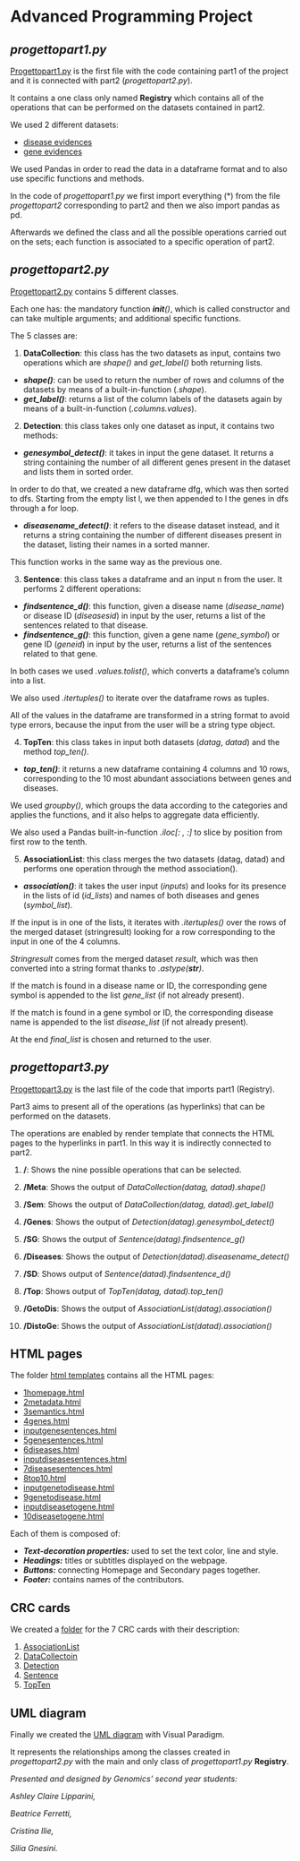 # Advanced Programming Project
## *progettopart1.py*
[Progettopart1.py](https://github.com/cristina2300/Exam-Project/blob/main/progettopart1.py) is the first file with the code containing part1 of the project and it is connected with part2 (*progettopart2.py*).

It contains a one class only named **Registry** which contains all of the operations that can be performed on the datasets contained in part2.

We used 2 different datasets:

- [disease evidences](https://github.com/anuzzolese/genomics-unibo/blob/master/2020-2021/project/dataset/disease_evidences.tsv.gz)
- [gene evidences](https://github.com/anuzzolese/genomics-unibo/blob/master/2020-2021/project/dataset/gene_evidences.tsv.gz)

We used Pandas in order to read the data in a dataframe format and to also use specific functions and methods.

In the code of *progettopart1.py* we first import everything (*) from the file *progettopart2* corresponding to part2 and then we also import pandas as pd. 

Afterwards we defined the class and all the possible operations carried out on the sets; each function is associated to a specific operation of part2.


## *progettopart2.py*
[Progettopart2.py](https://github.com/cristina2300/Exam-Project/blob/main/progettopart2.py) contains 5 different classes. 

Each one has: the mandatory function *__init__()*, which is called constructor and can take multiple arguments; and additional specific functions. 

The 5 classes are:

1. **DataCollection**: this class has the two datasets as input, contains two operations which are *shape()* and *get_label()* both returning lists.

- ***shape()***: can be used to return the number of rows and columns of the datasets by means of a built-in-function (*.shape*). 
- ***get_label()***: returns a list of the column labels of the datasets again by means of a built-in-function (*.columns.values*).

2. **Detection**: this class takes only one dataset as input, it contains two methods:

- ***genesymbol_detect()***: it takes in input the gene dataset. It returns a string containing the number of all different genes present in the dataset and lists them in sorted order. 

In order to do that, we created a new dataframe dfg, which was then sorted to dfs. Starting from the empty list l, we then appended to l the genes in dfs through a for loop.

- ***diseasename_detect()***: it refers to the disease dataset instead, and it returns a string containing the number of different diseases present in the dataset, listing their names in a sorted manner.

This function works in the same way as the previous one.

3. **Sentence**: this class takes a dataframe and an input n from the user. It performs 2 different operations:

- ***findsentence_d()***: this function, given a disease name (*disease_name*) or disease ID (*diseasesid*) in input by the user, returns a list of the sentences related to that disease.
- ***findsentence_g()***: this function, given a gene name (*gene_symbol*) or gene ID (*geneid*) in input by the user, returns a list of the sentences related to that gene. 

In both cases we used *.values.tolist()*, which converts a dataframe’s column into a list. 

We also used *.itertuples()* to iterate over the dataframe rows as tuples.

All of the values in the dataframe are transformed in a string format to avoid type errors, because the input from the user will be a string type object.

4. **TopTen**: this class takes in input both datasets (*datag*, *datad*) and the method *top_ten()*.

- ***top_ten()***: it returns a new dataframe containing 4 columns and 10 rows, corresponding to the 10 most abundant associations between genes and diseases.

We used *groupby()*, which groups the data according to the categories and applies the functions, and it also helps to aggregate data efficiently. 

We also used a Pandas built-in-function *.iloc[: , :]* to slice by position from first row to the tenth.

5. **AssociationList**: this class merges the two datasets (datag, datad) and performs one operation through the method association().

- ***association()***: it takes the user input (*inputs*) and looks for its presence in the lists of id (*id_lists*) and names of both diseases and genes (*symbol_list*).

If the input is in one of the lists, it iterates with *.itertuples()* over the rows of the merged dataset (stringresult) looking for a row corresponding to the input in one of the 4 columns. 

*Stringresult* comes from the merged dataset *result*, which was then converted into a string format thanks to *.astype(***str***)*.

If the match is found in a disease name or ID, the corresponding gene symbol is appended to the list *gene_list* (if not already present).

If the match is found in a gene symbol or ID, the corresponding disease name is appended to the list *disease_list* (if not already present). 

At the end *final_list* is chosen and returned to the user.

## *progettopart3.py*
[Progettopart3.py](https://github.com/cristina2300/Exam-Project/blob/main/progettopart3.py) is the last file of the code that imports part1 (Registry). 

Part3 aims to present all of the operations (as hyperlinks) that can be performed on the datasets. 

The operations are enabled by render template that connects the HTML pages to the hyperlinks in part1. In this way it is indirectly connected to part2. 

1. **/**:
Shows the nine possible operations that can be selected.

2. **/Meta**:
Shows the output of *DataCollection(datag, datad).shape()*

3. **/Sem**:
Shows the output of *DataCollection(datag, datad).get_label()*

4. **/Genes**:
Shows the output of *Detection(datag).genesymbol_detect()*

5. **/SG**:
Shows the output of *Sentence(datag).findsentence_g()*

6. **/Diseases**:
Shows the output of *Detection(datad).diseasename_detect()*

7. **/SD**:
Shows output of *Sentence(datad).findsentence_d()*

8. **/Top**:
Shows output of *TopTen(datag, datad).top_ten()*

9. **/GetoDis**:
Shows the output of *AssociationList(datag).association()*

10. **/DistoGe**:
Shows the output of *AssociationList(datad).association()*

## HTML pages 

The folder [html templates](https://github.com/cristina2300/Exam-Project/tree/main/html%20templates) contains all the HTML pages:

- [1homepage.html](https://github.com/cristina2300/Exam-Project/blob/main/html%20templates/1homepage.html)
- [2metadata.html](https://github.com/cristina2300/Exam-Project/blob/main/html%20templates/2metadata.html)
- [3semantics.html](https://github.com/cristina2300/Exam-Project/blob/main/html%20templates/3semantics.html)
- [4genes.html](https://github.com/cristina2300/Exam-Project/blob/main/html%20templates/4genes.html)
- [inputgenesentences.html](https://github.com/cristina2300/Exam-Project/blob/main/html%20templates/inputgenesentences.html)
- [5genesentences.html](https://github.com/cristina2300/Exam-Project/blob/main/html%20templates/5genesentences.html)
- [6diseases.html](https://github.com/cristina2300/Exam-Project/blob/main/html%20templates/6diseases.html)
- [inputdiseasesentences.html](https://github.com/cristina2300/Exam-Project/blob/main/html%20templates/inputdiseasesentences.html)
- [7diseasesentences.html](https://github.com/cristina2300/Exam-Project/blob/main/html%20templates/7diseasesentences.html)
- [8top10.html](https://github.com/cristina2300/Exam-Project/blob/main/html%20templates/8top10.html)
- [inputgenetodisease.html](https://github.com/cristina2300/Exam-Project/blob/main/html%20templates/inputgenetodisease.html)
- [9genetodisease.html](https://github.com/cristina2300/Exam-Project/blob/main/html%20templates/9genetodisease.html)
- [inputdiseasetogene.html](https://github.com/cristina2300/Exam-Project/blob/main/html%20templates/inputdiseasetogene.html)
- [10diseasetogene.html](https://github.com/cristina2300/Exam-Project/blob/main/html%20templates/10diseasetogene.html)

Each of them is composed of:
- ***Text-decoration properties:*** used to set the text color, line and style.
- ***Headings:*** titles or  subtitles displayed on the webpage.
- ***Buttons:*** connecting Homepage and Secondary pages together.
- ***Footer:*** contains names of the contributors.


## CRC cards
We created a [folder](https://github.com/cristina2300/Exam-Project/tree/main/html) for the 7 CRC cards with their description:
1. [AssociationList](https://github.com/cristina2300/Exam-Project/blob/main/CRCcards/AssociationList.png)
2. [DataCollectoin](https://github.com/cristina2300/Exam-Project/blob/main/CRCcards/DataCollection.png)
3. [Detection](https://github.com/cristina2300/Exam-Project/blob/main/CRCcards/Detection.png)
4. [Sentence](https://github.com/cristina2300/Exam-Project/blob/main/CRCcards/Sentence.png)
5. [TopTen](https://github.com/cristina2300/Exam-Project/blob/main/CRCcards/TopTen.png)

## UML diagram 
Finally we created the [UML diagram](https://github.com/cristina2300/Exam-Project/blob/main/UML%20diagram.jpeg) with Visual Paradigm.

It represents the relationships among the classes created in *progettopart2.py* with the main and only class of *progettopart1.py* **Registry**.





*Presented and designed by Genomics’ second year students:*

*Ashley Claire Lipparini,* 

*Beatrice Ferretti,*

*Cristina Ilie,*

*Silia Gnesini.*



